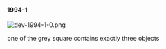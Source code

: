 #### 1994-1
![dev-1994-1-0.png](https://github.com/lil-lab/nlvr/raw/master/nlvr/dev/images/5/dev-1994-1-0.png "dev-1994-1-0.png")

one of the grey square contains exactly three objects